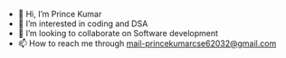- 👋 Hi, I’m Prince Kumar 
- 👀 I’m interested in coding and DSA
- 💞️ I’m looking to collaborate on Software development
- 📫 How to reach me through mail-princekumarcse62032@gmail.com

<!---
princekumarcse/princekumarcse is a ✨ special ✨ repository because its `README.md` (this file) appears on your GitHub profile.
You can click the Preview link to take a look at your changes.
--->
